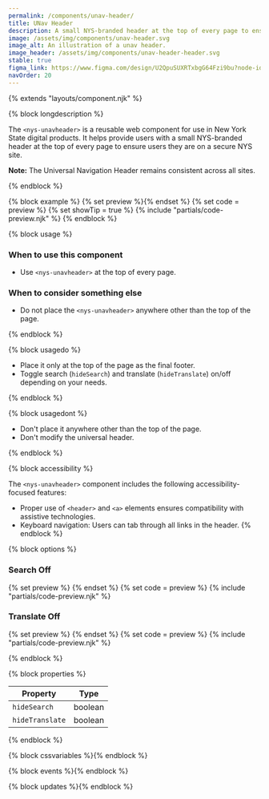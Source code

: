```yaml
---
permalink: /components/unav-header/
title: UNav Header
description: A small NYS-branded header at the top of every page to ensure users they are on a secure NYS site.
image: /assets/img/components/unav-header.svg
image_alt: An illustration of a unav header.
image_header: /assets/img/components/unav-header-header.svg
stable: true
figma_link: https://www.figma.com/design/U2QpuSUXRTxbgG64Fzi9bu?node-id=3981-11902
navOrder: 20
---
```


{% extends "layouts/component.njk" %}

{% block longdescription %}

The `<nys-unavheader>` is a reusable web component for use in New York State digital products. It helps provide users with a small NYS-branded header at the top of every page to ensure users they are on a secure NYS site.

**Note:** The Universal Navigation Header remains consistent across all sites.

{% endblock %}

{% block example %}
  {% set preview %}<nys-unavheader></nys-unavheader>{% endset %}
  {% set code = preview %}
  {% set showTip = true %}
  {% include "partials/code-preview.njk" %}
{% endblock %}


{% block usage %}

### When to use this component
  - Use `<nys-unavheader>` at the top of every page.
### When to consider something else
  - Do not place the `<nys-unavheader>` anywhere other than the top of the page.

{% endblock %}

{% block usagedo %}

  - Place it only at the top of the page as the final footer.
  - Toggle search (`hideSearch`) and translate (`hideTranslate`) on/off depending on your needs.

{% endblock %}

{% block usagedont %}

  - Don't place it anywhere other than the top of the page.
  - Don't modify the universal header.

{% endblock %}

{% block accessibility %}

The `<nys-unavheader>` component includes the following accessibility-focused features:

  - Proper use of `<header>` and `<a>` elements ensures compatibility with assistive technologies.
  - Keyboard navigation: Users can tab through all links in the header.
{% endblock %}

{% block options %}

### Search Off
  {% set preview %}
    <nys-unavheader hideSearch></nys-unavheader>
  {% endset %}
  {% set code = preview %}
  {% include "partials/code-preview.njk" %}

### Translate Off
  {% set preview %}
    <nys-unavheader hideTranslate></nys-unavheader>
  {% endset %}
  {% set code = preview %}
  {% include "partials/code-preview.njk" %}

{% endblock %}

{% block properties %}

| Property        | Type    |
|-----------------|---------|
| `hideSearch`    | boolean |
| `hideTranslate` | boolean |

{% endblock %}



{% block cssvariables %}{% endblock %}

{% block events %}{% endblock %}

{% block updates %}{% endblock %}
